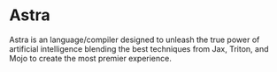 # Astra
Astra is an language/compiler designed to unleash the true power of artificial intelligence blending the best techniques from Jax, Triton, and Mojo to create the most premier experience.
